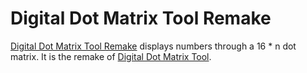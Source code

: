 # Digital Dot Matrix Tool Remake

[Digital Dot Matrix Tool Remake](https://quinn0823.github.io/digital-dot-matrix-tool_remake/) displays numbers through a 16 * n dot matrix. It is the remake of [Digital Dot Matrix Tool](https://github.com/Quinn0823/digital-dot-matrix-tool/).
